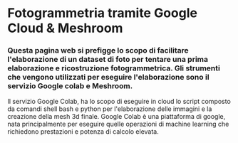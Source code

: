 # Fotogrammetria tramite Google Cloud & Meshroom

### Questa pagina web si prefigge lo scopo di facilitare l'elaborazione di un dataset di foto per tentare una prima elaborazione e ricostruzione fotogrammetrica. Gli strumenti che vengono utilizzati per eseguire l'elaborazione sono il servizio Google colab e Meshroom.

Il servizio Google Colab, ha lo scopo di eseguire in cloud lo script composto da comandi shell bash e python per l'elaborazione delle immagini e la creazione della mesh 3d finale.
Google Colab è una piattaforma di google, nata principalmente per eseguire quelle operazioni di machine learning che richiedono prestazioni e potenza di calcolo elevata.